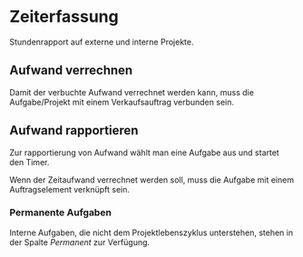 # Zeiterfassung
Stundenrapport auf externe und interne Projekte.

## Aufwand verrechnen

Damit der verbuchte Aufwand verrechnet werden kann, muss die Aufgabe/Projekt mit einem Verkaufsauftrag verbunden sein.

## Aufwand rapportieren

Zur rapportierung von Aufwand wählt man eine Aufgabe aus und startet den Timer.

Wenn der Zeitaufwand verrechnet werden soll, muss die Aufgabe mit einem Auftragselement verknüpft sein.

### Permanente Aufgaben

Interne Aufgaben, die nicht dem Projektlebenszyklus unterstehen, stehen in der Spalte *Permanent* zur Verfügung.